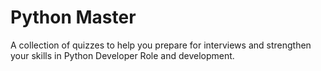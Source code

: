 # Python Master
A collection of quizzes to help you prepare for interviews and strengthen your skills in Python Developer Role and development.
